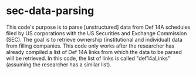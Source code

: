 # sec-data-parsing

This code's purpose is to parse [unstructured] data from Def 14A schedules filed by US corporations with the US Securities and Exchange Commission (SEC). 
The goal is to retrieve ownership (institutional and individual) data from filling companies.
This code only works after the researcher has already compiled a list of Def 14A links from which the data to be parsed will be retrieved. In this code, the list of links is called "def14aLinks" (assuming the researcher has a similar list).
